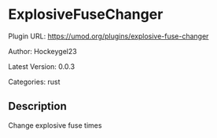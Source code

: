# ExplosiveFuseChanger

Plugin URL: https://umod.org/plugins/explosive-fuse-changer

Author: Hockeygel23

Latest Version: 0.0.3

Categories: rust

## Description

Change explosive fuse times
